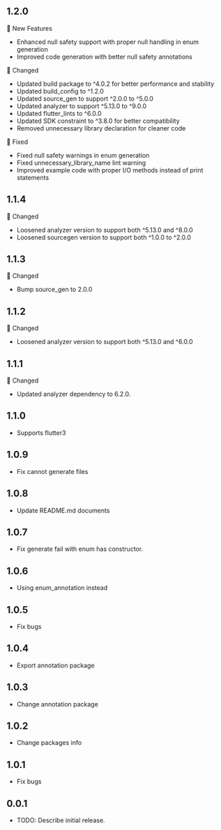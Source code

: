 ## 1.2.0
🚀 New Features
* Enhanced null safety support with proper null handling in enum generation
* Improved code generation with better null safety annotations

🔄 Changed
* Updated build package to ^4.0.2 for better performance and stability
* Updated build_config to ^1.2.0
* Updated source_gen to support ^2.0.0 to ^5.0.0
* Updated analyzer to support ^5.13.0 to ^9.0.0
* Updated flutter_lints to ^6.0.0
* Updated SDK constraint to ^3.8.0 for better compatibility
* Removed unnecessary library declaration for cleaner code

🐛 Fixed
* Fixed null safety warnings in enum generation
* Fixed unnecessary_library_name lint warning
* Improved example code with proper I/O methods instead of print statements

## 1.1.4
🔄 Changed
* Loosened analyzer version to support both ^5.13.0 and ^8.0.0
* Loosened sourcegen version to support both ^1.0.0 to ^2.0.0
## 1.1.3
🔄 Changed
* Bump source_gen to 2.0.0
## 1.1.2
🔄 Changed
* Loosened analyzer version to support both ^5.13.0 and ^6.0.0
## 1.1.1
🔄 Changed
* Updated analyzer dependency to 6.2.0.
## 1.1.0
* Supports flutter3
## 1.0.9
* Fix cannot generate files
## 1.0.8
* Update README.md documents
## 1.0.7
* Fix generate fail with enum has constructor.

## 1.0.6
* Using enum_annotation instead

## 1.0.5
* Fix bugs

## 1.0.4
* Export annotation package

## 1.0.3
* Change annotation package

## 1.0.2
* Change packages info

## 1.0.1
* Fix bugs

## 0.0.1
* TODO: Describe initial release.
